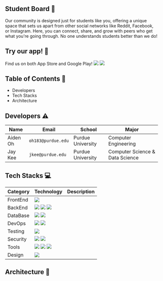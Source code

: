 ## Student Board <span>:school_satchel:</span>
Our community is designed just for students like you, offering a unique space that sets us apart from other social networks like Reddit, Facebook, or Instagram. Here, you can connect, share, and grow with peers who get what you're going through. No one understands students better than we do!

## Try our app! <span>:loudspeaker:</span>
Find us on both App Store and Google Play!
<a href="https://www.apple.com/app-store"><img src="https://img.shields.io/badge/App Store-0D96F6?style=flat-square&logo=appstore&logoColor=white"
/></a>
<a href="https://play.google.com"><img src="https://img.shields.io/badge/Google Play-414141?style=flat-square&logo=googleplay&logoColor=white"
/></a>

## Table of Contents <span>:blue_book:</span>
* Developers
* Tech Stacks
* Architecture


## Developers <span>:warning:</span> 
| Name | Email | School |Major |
| ------ | --- | --- | ---|
| Aiden Oh | `oh183@purdue.edu`| Purdue University | Computer Engineering |
| Jay Kee | `jkee@purdue.edu` |Purdue University | Computer Science & Data Science |


## Tech Stacks <span>:computer:</span> 


| Category | Technology | Description |
| ------ | --- | --- | 
| FrontEnd | <img src="https://img.shields.io/badge/Flutter-02569B?style=flat-square&logo=flutter&logoColor=white"> ||
| BackEnd | <img src="https://img.shields.io/badge/Spring Boot-6DB33F?style=flat-square&logo=springBoot&logoColor=white"> <img src="https://img.shields.io/badge/AWS EC2-FF9900?style=flat-square&logo=amazonec2&logoColor=white"> <img src="https://img.shields.io/badge/Elastic Search-005571?style=flat-square&logo=elasticsearch&logoColor=white">||
| DataBase | <img src="https://img.shields.io/badge/PostgreSQL-4169E1?style=flat-square&logo=postgresql&logoColor=white"> <img src="https://img.shields.io/badge/Apache Kafka-231F20?style=flat-square&logo=apachekafka&logoColor=white">||
| DevOps | <img src="https://img.shields.io/badge/Docker-2496ED?style=flat-square&logo=docker&logoColor=white"> <img src="https://img.shields.io/badge/Jenkins-D24939?style=flat-square&logo=jenkins&logoColor=white">||
| Testing| <img src="https://img.shields.io/badge/SLF4J-6DB33F?style=flat-square&logo=springBoot&logoColor=white"> ||
| Security| <img src="https://img.shields.io/badge/Spring Security-6DB33F?style=flat-square&logo=springsecurity&logoColor=white"> <img src="https://img.shields.io/badge/Amazon SES -DD344C?style=flat-square&logo=springBoot&logoColor=white">||
| Tools| <img src="https://img.shields.io/badge/IntelliJ-000000?style=flat-square&logo=intellijidea&logoColor=white"> <img src="https://img.shields.io/badge/Slack-4A154B?style=flat-square&logo=slack&logoColor=white"> <img src="https://img.shields.io/badge/Github-181717?style=flat-square&logo=github&logoColor=white">||
| Design| <img src="https://img.shields.io/badge/Figma-F24E1E?style=flat-square&logo=figma&logoColor=white"> ||


## Architecture <span>:paperclip:</span> 
